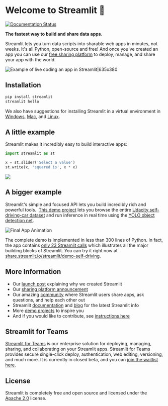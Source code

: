 # Welcome to Streamlit :wave:

[![Documentation Status](https://readthedocs.com/projects/streamlit-streamlit/badge/?version=latest)](https://docs.streamlit.io/en/latest/?badge=latest)

**The fastest way to build and share data apps.**

Streamlit lets you turn data scripts into sharable web apps in minutes, not weeks. It's all Python, open-source and free! And once you've created an app you can use our [free sharing platform](https://streamlit.io/sharing) to deploy, manage, and share your app with the world.

![Example of live coding an app in Streamlit|635x380](https://github.com/streamlit/streamlit/raw/develop/docs/_static/img/Streamlit_overview.gif)


## Installation

```bash
pip install streamlit
streamlit hello
```

We also have suggestions for installing Streamlit in a virtual environment in [Windows](https://github.com/streamlit/streamlit/wiki/Installing-in-a-virtual-environment#on-windows), [Mac](https://github.com/streamlit/streamlit/wiki/Installing-in-a-virtual-environment#on-mac--linux), and [Linux](https://github.com/streamlit/streamlit/wiki/Installing-in-a-virtual-environment#on-mac--linux).

## A little example

Streamlit makes it incredibly easy to build interactive apps:

```python
import streamlit as st

x = st.slider('Select a value')
st.write(x, 'squared is', x * x)
```

<img src="https://github.com/streamlit/streamlit/raw/develop/docs/_static/img/simple_app_example.png"/>

## A bigger example

Streamlit's simple and focused API lets you build incredibly rich and powerful tools.  [This demo project](https://github.com/streamlit/demo-self-driving) lets you browse the entire [Udacity self-driving-car dataset](https://github.com/udacity/self-driving-car) and run inference in real time using the [YOLO object detection net](https://pjreddie.com/darknet/yolo).

![Final App Animation](https://github.com/streamlit/streamlit/raw/develop/docs/_static/img/complex_app_example.gif "Final App Animation")

The complete demo is implemented in less than 300 lines of Python. In fact, the app contains [only 23 Streamlit calls](https://github.com/streamlit/demo-self-driving/blob/master/app.py) which illustrates all the major building blocks of Streamlit. You can try it right now at [share.streamlit.io/streamlit/demo-self-driving](share.streamlit.io/streamlit/demo-self-driving).

## More Information

- Our [launch post](https://towardsdatascience.com/coding-ml-tools-like-you-code-ml-models-ddba3357eace?source=friends_link&sk=f7774c54571148b33cde3ba6c6310086) explaining why we created Streamlit
- Our [sharing platform announcement](https://blog.streamlit.io/introducing-streamlit-sharing)
- Our amazing [community](https://discuss.streamlit.io/) where Streamlit users share apps, ask questions, and help each other out
- Streamlit [documentation](https://docs.streamlit.io/) and [blog](https://blog.streamlit.io) for the latest Streamlit info
- More [demo projects](https://github.com/streamlit/) to inspire you
- And if you would like to contribute, see [instructions here](https://github.com/streamlit/streamlit/wiki/Contributing)

## Streamlit for Teams

[Streamlit for Teams](https://streamlit.io/for-teams/) is our enterprise solution for deploying, managing, sharing, and collaborating on your Streamlit apps. Streamlit for Teams provides secure single-click deploy, authentication, web editing, versioning, and much more. It is currently in closed beta, and you can [join the waitlist here](https://streamlit.io/for-teams/).

## License

Streamlit is completely free and open source and licensed under the [Apache 2.0](https://www.apache.org/licenses/LICENSE-2.0) license.
